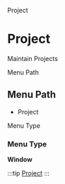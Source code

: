 
Project
# Project


Maintain Projects

Menu Path
## Menu Path



- Project

Menu Type
### Menu Type

**Window**


:::tip
[Project](functional-guide/window/window-project.md)
:::